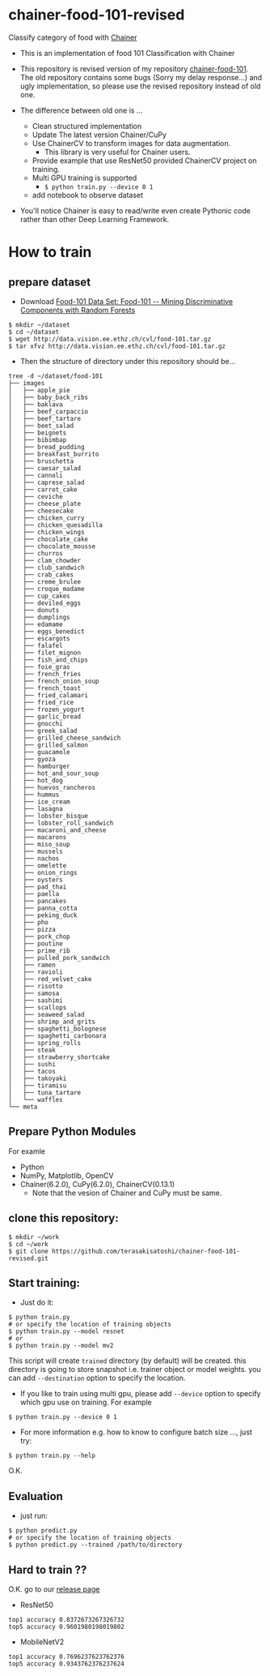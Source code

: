 # chainer-food-101-revised

Classify category of food with [Chainer](https://chainer.org/)

- This is an implementation of food 101 Classification with Chainer
- This repository is revised version of my repository [chainer-food-101](https://github.com/terasakisatoshi/chainer-food-101). The old repository contains some bugs (Sorry my delay response...) and ugly implementation, so please use the revised repository instead of old one.

- The difference between old one is ...
   - Clean structured implementation
   - Update The latest version Chainer/CuPy
   - Use ChainerCV to transform images for data augmentation.
      - This library is very useful for Chainer users.
   - Provide example that use ResNet50 provided ChainerCV project on training.
   - Multi GPU training is supported
     - `$ python train.py --device 0 1`
   - add notebook to observe dataset
- You'll notice Chainer is easy to read/write even create Pythonic code rather than other Deep Learning Framework.


# How to train

## prepare dataset

- Download [Food-101 Data Set: Food-101 -- Mining Discriminative Components with Random Forests](https://www.vision.ee.ethz.ch/datasets_extra/food-101/)

```console
$ mkdir ~/dataset
$ cd ~/dataset
$ wget http://data.vision.ee.ethz.ch/cvl/food-101.tar.gz
$ tar xfvz http://data.vision.ee.ethz.ch/cvl/food-101.tar.gz
```

- Then the structure of directory under this repository should be...

```
tree -d ~/dataset/food-101
├── images
│   ├── apple_pie
│   ├── baby_back_ribs
│   ├── baklava
│   ├── beef_carpaccio
│   ├── beef_tartare
│   ├── beet_salad
│   ├── beignets
│   ├── bibimbap
│   ├── bread_pudding
│   ├── breakfast_burrito
│   ├── bruschetta
│   ├── caesar_salad
│   ├── cannoli
│   ├── caprese_salad
│   ├── carrot_cake
│   ├── ceviche
│   ├── cheese_plate
│   ├── cheesecake
│   ├── chicken_curry
│   ├── chicken_quesadilla
│   ├── chicken_wings
│   ├── chocolate_cake
│   ├── chocolate_mousse
│   ├── churros
│   ├── clam_chowder
│   ├── club_sandwich
│   ├── crab_cakes
│   ├── creme_brulee
│   ├── croque_madame
│   ├── cup_cakes
│   ├── deviled_eggs
│   ├── donuts
│   ├── dumplings
│   ├── edamame
│   ├── eggs_benedict
│   ├── escargots
│   ├── falafel
│   ├── filet_mignon
│   ├── fish_and_chips
│   ├── foie_gras
│   ├── french_fries
│   ├── french_onion_soup
│   ├── french_toast
│   ├── fried_calamari
│   ├── fried_rice
│   ├── frozen_yogurt
│   ├── garlic_bread
│   ├── gnocchi
│   ├── greek_salad
│   ├── grilled_cheese_sandwich
│   ├── grilled_salmon
│   ├── guacamole
│   ├── gyoza
│   ├── hamburger
│   ├── hot_and_sour_soup
│   ├── hot_dog
│   ├── huevos_rancheros
│   ├── hummus
│   ├── ice_cream
│   ├── lasagna
│   ├── lobster_bisque
│   ├── lobster_roll_sandwich
│   ├── macaroni_and_cheese
│   ├── macarons
│   ├── miso_soup
│   ├── mussels
│   ├── nachos
│   ├── omelette
│   ├── onion_rings
│   ├── oysters
│   ├── pad_thai
│   ├── paella
│   ├── pancakes
│   ├── panna_cotta
│   ├── peking_duck
│   ├── pho
│   ├── pizza
│   ├── pork_chop
│   ├── poutine
│   ├── prime_rib
│   ├── pulled_pork_sandwich
│   ├── ramen
│   ├── ravioli
│   ├── red_velvet_cake
│   ├── risotto
│   ├── samosa
│   ├── sashimi
│   ├── scallops
│   ├── seaweed_salad
│   ├── shrimp_and_grits
│   ├── spaghetti_bolognese
│   ├── spaghetti_carbonara
│   ├── spring_rolls
│   ├── steak
│   ├── strawberry_shortcake
│   ├── sushi
│   ├── tacos
│   ├── takoyaki
│   ├── tiramisu
│   ├── tuna_tartare
│   └── waffles
└── meta
```

## Prepare Python Modules

For examle

- Python
- NumPy, Matplotlib, OpenCV
- Chainer(6.2.0), CuPy(6.2.0), ChainerCV(0.13.1)
  - Note that the vesion of Chainer and CuPy must be same.

## clone this repository:

```
$ mkdir ~/work
$ cd ~/work
$ git clone https://github.com/terasakisatoshi/chainer-food-101-revised.git
```

## Start training:

- Just do it:

```
$ python train.py
# or specify the location of training objects
$ python train.py --model resnet
# or
$ python train.py --model mv2
```

This script will create `trained` directory (by default) will be created. this directory is going to store snapshot i.e. trainer object or model weights. you can add `--destination` option to specify the location.

- If you like to train using multi gpu, please add `--device` option to specify which gpu use on training. For example

```
$ python train.py --device 0 1
```

- For more information e.g. how to know to configure batch size ..., just try:

```
$ python train.py --help
```

O.K.

## Evaluation

- just run:

```
$ python predict.py
# or specify the location of training objects
$ python predict.py --trained /path/to/directory
```

## Hard to train ??

O.K. go to our [release page](https://github.com/terasakisatoshi/chainer-food-101-revised/releases)

- ResNet50

```
top1 accuracy 0.8372673267326732
top5 accuracy 0.9601980198019802
```

- MobileNetV2

```
top1 accuracy 0.7696237623762376
top5 accuracy 0.9343762376237624
```
